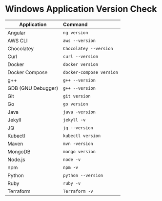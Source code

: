 # Windows Application Version Check

|     Application  |          Command       |
|------------------|:-----------------------|
|Angular           |`ng version`            |
|AWS CLI           | `aws --version`        |
|Chocolatey        |`Chocolatey --version`  |
|Curl              |`curl --version`        |
|Docker            |`docker version`        |
|Docker Compose    |`docker-compose version`|
|g++               |`g++ --version`         |
|GDB (GNU Debugger)|`g++ --version`         |
|Git               |`git version`           |
|Go                |`go version`            |
|Java              |`java -version`         |
|Jekyll            |`jekyll -v`             |
|JQ                |`jq --version`          |
|Kubectl           |`kubectl version`       |
|Maven             |`mvn -version`          |
|MongoDB           |`mongo version`         |
|Node.js           |`node -v`               |
|npm               |`npm -v`                |
|Python            |`python --version`      |
|Ruby              |`ruby -v`               |
|Terraform         |`Terraform -v`          |